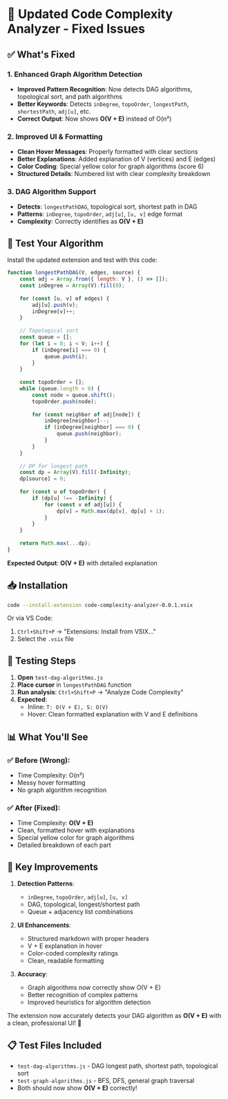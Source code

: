 # 🔧 Updated Code Complexity Analyzer - Fixed Issues

## ✅ What's Fixed

### 1. **Enhanced Graph Algorithm Detection**
- **Improved Pattern Recognition**: Now detects DAG algorithms, topological sort, and path algorithms
- **Better Keywords**: Detects `inDegree`, `topoOrder`, `longestPath`, `shortestPath`, `adj[u]`, etc.
- **Correct Output**: Now shows **O(V + E)** instead of O(n²)

### 2. **Improved UI & Formatting**
- **Clean Hover Messages**: Properly formatted with clear sections
- **Better Explanations**: Added explanation of V (vertices) and E (edges)
- **Color Coding**: Special yellow color for graph algorithms (score 6)
- **Structured Details**: Numbered list with clear complexity breakdown

### 3. **DAG Algorithm Support**
- **Detects**: `longestPathDAG`, topological sort, shortest path in DAG
- **Patterns**: `inDegree`, `topoOrder`, `adj[u]`, `[u, v]` edge format
- **Complexity**: Correctly identifies as **O(V + E)**

## 🧪 Test Your Algorithm

Install the updated extension and test with this code:

```javascript
function longestPathDAG(V, edges, source) {
    const adj = Array.from({ length: V }, () => []);
    const inDegree = Array(V).fill(0);
    
    for (const [u, v] of edges) {
        adj[u].push(v);
        inDegree[v]++;
    }
    
    // Topological sort
    const queue = [];
    for (let i = 0; i < V; i++) {
        if (inDegree[i] === 0) {
            queue.push(i);
        }
    }
    
    const topoOrder = [];
    while (queue.length > 0) {
        const node = queue.shift();
        topoOrder.push(node);
        
        for (const neighbor of adj[node]) {
            inDegree[neighbor]--;
            if (inDegree[neighbor] === 0) {
                queue.push(neighbor);
            }
        }
    }
    
    // DP for longest path
    const dp = Array(V).fill(-Infinity);
    dp[source] = 0;
    
    for (const u of topoOrder) {
        if (dp[u] !== -Infinity) {
            for (const v of adj[u]) {
                dp[v] = Math.max(dp[v], dp[u] + 1);
            }
        }
    }
    
    return Math.max(...dp);
}
```

**Expected Output**: **O(V + E)** with detailed explanation

## 📥 Installation

```bash
code --install-extension code-complexity-analyzer-0.0.1.vsix
```

Or via VS Code:
1. `Ctrl+Shift+P` → "Extensions: Install from VSIX..."
2. Select the `.vsix` file

## 🎯 Testing Steps

1. **Open** `test-dag-algorithms.js` 
2. **Place cursor** in `longestPathDAG` function
3. **Run analysis**: `Ctrl+Shift+P` → "Analyze Code Complexity"
4. **Expected**: 
   - Inline: `T: O(V + E), S: O(V)`
   - Hover: Clean formatted explanation with V and E definitions

## 📊 What You'll See

### ✅ **Before (Wrong)**:
- Time Complexity: O(n²)
- Messy hover formatting
- No graph algorithm recognition

### ✅ **After (Fixed)**:
- Time Complexity: **O(V + E)**
- Clean, formatted hover with explanations
- Special yellow color for graph algorithms
- Detailed breakdown of each part

## 🔧 Key Improvements

1. **Detection Patterns**:
   - `inDegree`, `topoOrder`, `adj[u]`, `[u, v]`
   - DAG, topological, longest/shortest path
   - Queue + adjacency list combinations

2. **UI Enhancements**:
   - Structured markdown with proper headers
   - V + E explanation in hover
   - Color-coded complexity ratings
   - Clean, readable formatting

3. **Accuracy**:
   - Graph algorithms now correctly show O(V + E)
   - Better recognition of complex patterns
   - Improved heuristics for algorithm detection

The extension now accurately detects your DAG algorithm as **O(V + E)** with a clean, professional UI! 🎉

## 📋 Test Files Included

- `test-dag-algorithms.js` - DAG longest path, shortest path, topological sort
- `test-graph-algorithms.js` - BFS, DFS, general graph traversal  
- Both should now show **O(V + E)** correctly!
